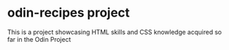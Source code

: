 # odin-recipes project
This is a project showcasing HTML skills and CSS knowledge acquired so far in the Odin Project
